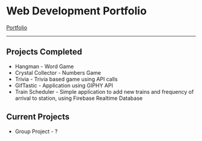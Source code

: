 # Web Development Portfolio

[Portfolio](https://defiledspec.github.io)

---
## Projects Completed

* Hangman - Word Game
* Crystal Collector - Numbers Game
* Trivia - Trivia based game using API calls
* GifTastic - Application using GIPHY API
* Train Scheduler - Simple application to add new trains and frequency of arrival to station, using Firebase Realtime Database

## Current Projects

* Group Project - ?
